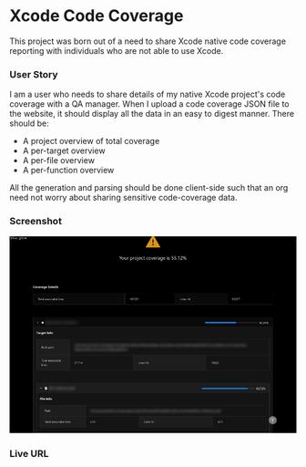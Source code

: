 # Xcode Code Coverage
This project was born out of a need to share Xcode native code coverage reporting with individuals who are not able to
use Xcode.

### User Story
I am a user who needs to share details of my native Xcode project's code coverage with a QA manager. When I upload a 
code coverage JSON file to the website, it should display all the data in an easy to digest manner. There should be:
- A project overview of total coverage
- A per-target overview
- A per-file overview
- A per-function overview

All the generation and parsing should be done client-side such that an org need not worry about sharing sensitive
code-coverage data. 

### Screenshot
![Screenshot with some dummy data](./code-coverage-blurred.png "Screenshot")

### Live URL